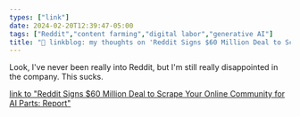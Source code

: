```yaml
---
types: ["link"]
date: 2024-02-20T12:39:47-05:00
tags: ["Reddit","content farming","digital labor","generative AI"]
title: "🔗 linkblog: my thoughts on 'Reddit Signs $60 Million Deal to Scrape Your Online Community for AI Parts: Report'"
---
```

Look, I've never been really into Reddit, but I'm still really disappointed in the company. This sucks.

[link to "Reddit Signs $60 Million Deal to Scrape Your Online Community for AI Parts: Report"](https://gizmodo.com/reddit-signs-deal-scrape-your-online-community-ai-parts-1851270475)

